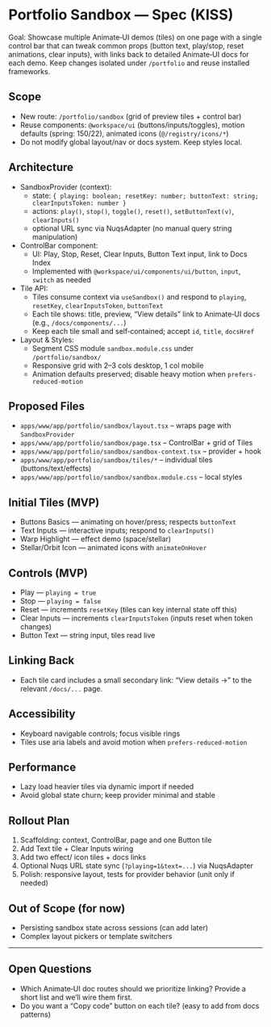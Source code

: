 # Portfolio Sandbox — Spec (KISS)

Goal: Showcase multiple Animate‑UI demos (tiles) on one page with a single control bar that can tweak common props (button text, play/stop, reset animations, clear inputs), with links back to detailed Animate‑UI docs for each demo. Keep changes isolated under `/portfolio` and reuse installed frameworks.

## Scope
- New route: `/portfolio/sandbox` (grid of preview tiles + control bar)
- Reuse components: `@workspace/ui` (buttons/inputs/toggles), motion defaults (spring: 150/22), animated icons (`@/registry/icons/*`)
- Do not modify global layout/nav or docs system. Keep styles local.

## Architecture
- SandboxProvider (context):
  - state: `{ playing: boolean; resetKey: number; buttonText: string; clearInputsToken: number }`
  - actions: `play()`, `stop()`, `toggle()`, `reset()`, `setButtonText(v)`, `clearInputs()`
  - optional URL sync via NuqsAdapter (no manual query string manipulation)
- ControlBar component:
  - UI: Play, Stop, Reset, Clear Inputs, Button Text input, link to Docs Index
  - Implemented with `@workspace/ui/components/ui/button`, `input`, `switch` as needed
- Tile API:
  - Tiles consume context via `useSandbox()` and respond to `playing`, `resetKey`, `clearInputsToken`, `buttonText`
  - Each tile shows: title, preview, “View details” link to Animate‑UI docs (e.g., `/docs/components/...`)
  - Keep each tile small and self‑contained; accept `id`, `title`, `docsHref`
- Layout & Styles:
  - Segment CSS module `sandbox.module.css` under `/portfolio/sandbox/`
  - Responsive grid with 2–3 cols desktop, 1 col mobile
  - Animation defaults preserved; disable heavy motion when `prefers-reduced-motion`

## Proposed Files
- `apps/www/app/portfolio/sandbox/layout.tsx` – wraps page with `SandboxProvider`
- `apps/www/app/portfolio/sandbox/page.tsx` – ControlBar + grid of Tiles
- `apps/www/app/portfolio/sandbox/sandbox-context.tsx` – provider + hook
- `apps/www/app/portfolio/sandbox/tiles/*` – individual tiles (buttons/text/effects)
- `apps/www/app/portfolio/sandbox/sandbox.module.css` – local styles

## Initial Tiles (MVP)
- Buttons Basics — animating on hover/press; respects `buttonText`
- Text Inputs — interactive inputs; respond to `clearInputs()`
- Warp Highlight — effect demo (space/stellar)
- Stellar/Orbit Icon — animated icons with `animateOnHover`

## Controls (MVP)
- Play — `playing = true`
- Stop — `playing = false`
- Reset — increments `resetKey` (tiles can key internal state off this)
- Clear Inputs — increments `clearInputsToken` (inputs reset when token changes)
- Button Text — string input, tiles read live

## Linking Back
- Each tile card includes a small secondary link: “View details →” to the relevant `/docs/...` page.

## Accessibility
- Keyboard navigable controls; focus visible rings
- Tiles use aria labels and avoid motion when `prefers-reduced-motion`

## Performance
- Lazy load heavier tiles via dynamic import if needed
- Avoid global state churn; keep provider minimal and stable

## Rollout Plan
1) Scaffolding: context, ControlBar, page and one Button tile
2) Add Text tile + Clear Inputs wiring
3) Add two effect/ icon tiles + docs links
4) Optional Nuqs URL state sync (`?playing=1&text=...`) via NuqsAdapter
5) Polish: responsive layout, tests for provider behavior (unit only if needed)

## Out of Scope (for now)
- Persisting sandbox state across sessions (can add later)
- Complex layout pickers or template switchers

---

## Open Questions
- Which Animate‑UI doc routes should we prioritize linking? Provide a short list and we’ll wire them first.
- Do you want a “Copy code” button on each tile? (easy to add from docs patterns)

